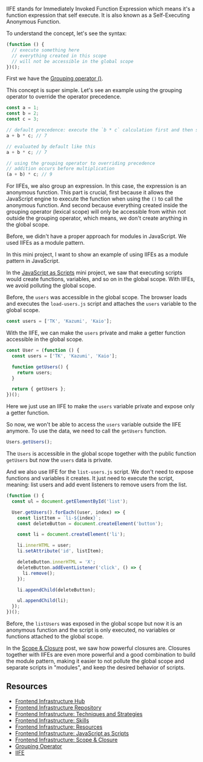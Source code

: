 IIFE stands for Immediately Invoked Function Expression which means it's a function expression that self execute. It is also known as a Self-Executing Anonymous Function.

To understand the concept, let's see the syntax:

```javascript
(function () {
  // execute something here
  // everything created in this scope
  // will not be accessible in the global scope
})();
```

First we have the [Grouping operator ()](https://developer.mozilla.org/en-US/docs/Web/JavaScript/Reference/Operators/Grouping).

This concept is super simple. Let's see an example using the grouping operator to override the operator precedence.

```javascript
const a = 1;
const b = 2;
const c = 3;

// default precedence: execute the `b * c` calculation first and then sum to `a`
a + b * c; // 7

// evaluated by default like this
a + b * c; // 7

// using the grouping operator to overriding precedence
// addition occurs before multiplication
(a + b) * c; // 9
```

For IIFEs, we also group an expression. In this case, the expression is an anonymous function. This part is crucial, first because it allows the JavaScript engine to execute the function when using the `()` to call the anonymous function. And second because everything created inside the grouping operator (lexical scope) will only be accessible from within not outside the grouping operator, which means, we don't create anything in the global scope.

Before, we didn't have a proper approach for modules in JavaScript. We used IIFEs as a module pattern.

In this mini project, I want to show an example of using IIFEs as a module pattern in JavaScript.

In the [JavaScript as Scripts](/series/frontend-infrastructure/javascript-as-scripts) mini project, we saw that executing scripts would create functions, variables, and so on in the global scope. With IIFEs, we avoid polluting the global scope.

Before, the `users` was accessible in the global scope. The browser loads and executes the `load-users.js` script and attaches the `users` variable to the global scope.

```javascript
const users = ['TK', 'Kazumi', 'Kaio'];
```

With the IIFE, we can make the `users` private and make a getter function accessible in the global scope.

```javascript
const User = (function () {
  const users = ['TK', 'Kazumi', 'Kaio'];

  function getUsers() {
    return users;
  }

  return { getUsers };
})();
```

Here we just use an IIFE to make the `users` variable private and expose only a getter function.

So now, we won't be able to access the `users` variable outside the IIFE anymore. To use the data, we need to call the `getUsers` function.

```javascript
Users.getUsers();
```

The `Users` is accessible in the global scope together with the public function `getUsers` but now the `users` data is private.

And we also use IIFE for the `list-users.js` script. We don't need to expose functions and variables it creates. It just need to execute the script, meaning: list users and add event listeners to remove users from the list.

```javascript
(function () {
  const ul = document.getElementById('list');

  User.getUsers().forEach((user, index) => {
    const listItem = `li-${index}`;
    const deleteButton = document.createElement('button');

    const li = document.createElement('li');

    li.innerHTML = user;
    li.setAttribute('id', listItem);

    deleteButton.innerHTML = 'X';
    deleteButton.addEventListener('click', () => {
      li.remove();
    });

    li.appendChild(deleteButton);

    ul.appendChild(li);
  });
})();
```

Before, the `listUsers` was exposed in the global scope but now it is an anonymous function and the script is only executed, no variables or functions attached to the global scope.

In the [Scope & Closure](/series/frontend-infrastructure/scope-and-closure) post, we saw how powerful closures are. Closures together with IIFEs are even more powerful and a good combination to build the module pattern, making it easier to not pollute the global scope and separate scripts in "modules", and keep the desired behavior of scripts.

## Resources

- [Frontend Infrastructure Hub](/frontend-infrastructure)
- [Frontend Infrastructure Repository](https://github.com/imteekay/frontend-infrastructure)
- [Frontend Infrastructure: Techniques and Strategies](/series/frontend-infrastructure/techniques-and-strategies)
- [Frontend Infrastructure: Skills](/series/frontend-infrastructure/skills)
- [Frontend Infrastructure: Resources](/series/frontend-infrastructure/resources)
- [Frontend Infrastructure: JavaScript as Scripts](/series/frontend-infrastructure/javascript-as-scripts)
- [Frontend Infrastructure: Scope & Closure](/series/frontend-infrastructure/scope-and-closure)
- [Grouping Operator](https://developer.mozilla.org/en-US/docs/Web/JavaScript/Reference/Operators/Grouping#using_the_grouping_operator)
- [IIFE](https://developer.mozilla.org/en-US/docs/Glossary/IIFE)
